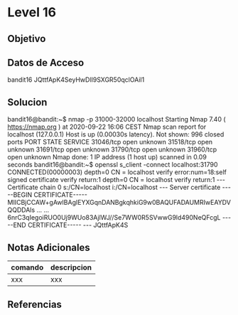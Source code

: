 # Level 16
## Objetivo
## Datos de Acceso
bandit16
JQttfApK4SeyHwDlI9SXGR50qclOAil1
## Solucion
bandit16@bandit:~$ nmap -p 31000-32000 localhost Starting Nmap 7.40 ( https://nmap.org ) at 2020-09-22 16:06 CEST Nmap scan report for localhost (127.0.0.1) Host is up (0.00030s latency). Not shown: 996 closed ports PORT STATE SERVICE 31046/tcp open unknown 31518/tcp open unknown 31691/tcp open unknown 31790/tcp open unknown 31960/tcp open unknown Nmap done: 1 IP address (1 host up) scanned in 0.09 seconds bandit16@bandit:~$ openssl s_client -connect localhost:31790 CONNECTED(00000003) depth=0 CN = localhost verify error:num=18:self signed certificate verify return:1 depth=0 CN = localhost verify return:1 --- Certificate chain 0 s:/CN=localhost i:/CN=localhost --- Server certificate -----BEGIN CERTIFICATE----- MIICBjCCAW+gAwIBAgIEYXGqnDANBgkqhkiG9w0BAQUFADAUMRIwEAYDVQQDDAls ... ... 6nrC3qIegoiRUO0Uj9WUo83AjlWJ//Se7WW0R5SVwwG9ld490NeQFcgL -----END CERTIFICATE----- --- JQttfApK4S
## Notas Adicionales
|comando|descripcion|
|-------|-----------|
|xxx|xxx|
## Referencias
